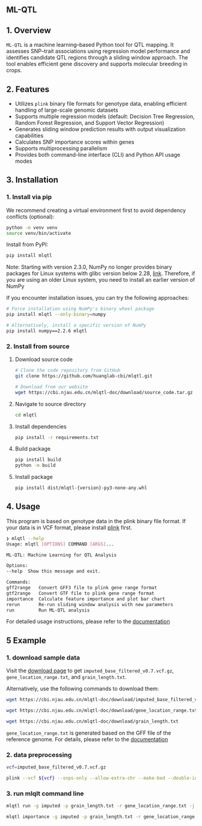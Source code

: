 ML-QTL
---

## 1. Overview  

`ML-QTL` is a machine learning–based Python tool for QTL mapping. It assesses SNP–trait associations using regression model performance and identifies candidate QTL regions through a sliding window approach. The tool enables efficient gene discovery and supports molecular breeding in crops.

## 2. Features  

- Utilizes `plink` binary file formats for genotype data, enabling efficient handling of large-scale genomic datasets
- Supports multiple regression models (default: Decision Tree Regression, Random Forest Regression, and Support Vector Regression)
- Generates sliding window prediction results with output visualization capabilities
- Calculates SNP importance scores within genes
- Supports multiprocessing parallelism
- Provides both command-line interface (CLI) and Python API usage modes

## 3. Installation  

### 1. Install via pip

We recommend creating a virtual environment first to avoid dependency conflicts (optional):

```bash
python -m venv venv
source venv/bin/activate 
```
Install from PyPI:

```bash
pip install mlqtl
```

Note: Starting with version 2.3.0, NumPy no longer provides binary packages for Linux systems with glibc version below 2.28, [link](https://numpy.org/devdocs/release/2.3.0-notes.html). Therefore, if you are using an older Linux system, you need to install an earlier version of NumPy

If you encounter installation issues, you can try the following approaches:

```bash
# Force installation using NumPy's binary wheel package
pip install mlqtl --only-binary=numpy

# Alternatively, install a specific version of NumPy
pip install numpy==2.2.6 mlqtl
```

### 2. Install from source

1. Download source code
 
    ```bash
    # Clone the code repository from GitHub
    git clone https://github.com/huanglab-cbi/mlqtl.git

    # Download from our website
    wget https://cbi.njau.edu.cn/mlqtl-doc/download/source_code.tar.gz
    ```

2. Navigate to source directory

    ```bash
    cd mlqtl
    ```
3. Install dependencies

    ```bash
    pip install -r requirements.txt
    ```

4. Build package

    ```bash
    pip install build
    python -m build
    ```

5. Install package

    ```bash
    pip install dist/mlqtl-{version}-py3-none-any.whl
    ```

## 4. Usage

This program is based on genotype data in the plink binary file format. If your data is in VCF format, please install [plink](https://www.cog-genomics.org/plink) first.

```bash
❯ mlqtl --help
Usage: mlqtl [OPTIONS] COMMAND [ARGS]...

ML-QTL: Machine Learning for QTL Analysis

Options:
--help  Show this message and exit.

Commands:
gff2range   Convert GFF3 file to plink gene range format
gtf2range   Convert GTF file to plink gene range format
importance  Calculate feature importance and plot bar chart
rerun       Re-run sliding window analysis with new parameters
run         Run ML-QTL analysis
```

For detailed usage instructions, please refer to the [documentation](https://cbi.njau.edu.cn/mlqtl-doc/en/index.html)

## 5 Example  

### 1. download sample data

Visit the [download page](https://cbi.njau.edu.cn/mlqtl-doc/download/) to get `imputed_base_filtered_v0.7.vcf.gz`, `gene_location_range.txt`, and `grain_length.txt`.

Alternatively, use the following commands to download them:
```bash
wget https://cbi.njau.edu.cn/mlqtl-doc/download/imputed_base_filtered_v0.7.vcf.gz

wget https://cbi.njau.edu.cn/mlqtl-doc/download/gene_location_range.txt

wget https://cbi.njau.edu.cn/mlqtl-doc/download/grain_length.txt
```
`gene_location_range.txt` is generated based on the GFF file of the reference genome. For details, please refer to the [documentation](https://cbi.njau.edu.cn/mlqtl-doc/en/index.html)

### 2. data preprocessing

```bash
vcf=imputed_base_filtered_v0.7.vcf.gz

plink --vcf ${vcf} --snps-only --allow-extra-chr --make-bed --double-id --vcf-half-call m --extract range gene_location_range.txt --out imputed
```

### 3. run mlqlt command line

```bash
mlqtl run -g imputed -p grain_length.txt -r gene_location_range.txt -j 64 --padj --threshold 2.74e-5 -o result

mlqtl importance -g imputed -p grain_length.txt -r gene_location_range.txt --trait grain_length --gene Os03g0407400 -m DecisionTreeRegressor -o result
```